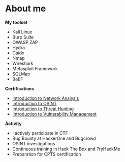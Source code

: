 # About me
**My toolset**
- Kali Linux
- Burp Suite
- OWASP ZAP
- Hydra
- Caido
- Nmap
- Wireshark
- Metasploit Framework
- SQLMap
- BeEF

**Certifications**
- [Introduction to Network Analysis](https://elearning.securityblue.team/home/certificate/711401056)
- [Introduction to OSINT](https://elearning.securityblue.team/home/certificate/639647553)
- [Introduction to Threat Hunting](https://elearning.securityblue.team/home/certificate/134126785)
- [Introduction to Vulnerability Management](https://elearning.securityblue.team/home/certificate/713732913)

**Activity**
- I actively participate in CTF
- Bug Bounty at HackerOne and Bugcrowd
- OSINT investigations
- Сontinuous training in Hack The Box and TryHackMe
- Preparation for CPTS certification
